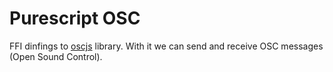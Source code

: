 # Purescript OSC

FFI dinfings to [oscjs](https://github.com/colinbdclark/osc.js/) library.
With it we can send and receive OSC messages (Open Sound Control).
